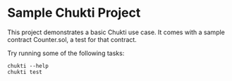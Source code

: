 # Sample Chukti Project

This project demonstrates a basic Chukti use case. It comes with a sample contract Counter.sol, a test for that contract.

Try running some of the following tasks:

```shell
chukti --help
chukti test
```
